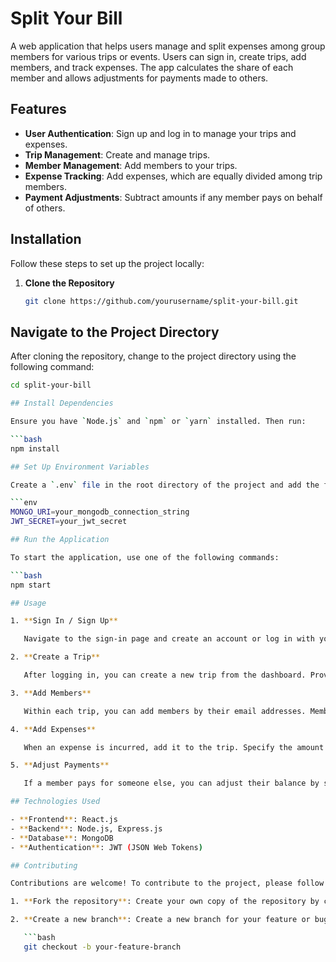 # Split Your Bill

A web application that helps users manage and split expenses among group members for various trips or events. Users can sign in, create trips, add members, and track expenses. The app calculates the share of each member and allows adjustments for payments made to others.

## Features

- **User Authentication**: Sign up and log in to manage your trips and expenses.
- **Trip Management**: Create and manage trips.
- **Member Management**: Add members to your trips.
- **Expense Tracking**: Add expenses, which are equally divided among trip members.
- **Payment Adjustments**: Subtract amounts if any member pays on behalf of others.

## Installation

Follow these steps to set up the project locally:

1. **Clone the Repository**

   ```bash
   git clone https://github.com/yourusername/split-your-bill.git

## Navigate to the Project Directory

After cloning the repository, change to the project directory using the following command:

```bash
cd split-your-bill

## Install Dependencies

Ensure you have `Node.js` and `npm` or `yarn` installed. Then run:

```bash
npm install

## Set Up Environment Variables

Create a `.env` file in the root directory of the project and add the following environment variables:

```env
MONGO_URI=your_mongodb_connection_string
JWT_SECRET=your_jwt_secret

## Run the Application

To start the application, use one of the following commands:

```bash
npm start

## Usage

1. **Sign In / Sign Up**

   Navigate to the sign-in page and create an account or log in with your existing credentials.

2. **Create a Trip**

   After logging in, you can create a new trip from the dashboard. Provide the trip name and description.

3. **Add Members**

   Within each trip, you can add members by their email addresses. Members will receive invitations to join the trip.

4. **Add Expenses**

   When an expense is incurred, add it to the trip. Specify the amount and the member who paid. The amount will be equally divided among all members.

5. **Adjust Payments**

   If a member pays for someone else, you can adjust their balance by subtracting the amount they paid. The application will update the balances accordingly.

## Technologies Used

- **Frontend**: React.js
- **Backend**: Node.js, Express.js
- **Database**: MongoDB
- **Authentication**: JWT (JSON Web Tokens)

## Contributing

Contributions are welcome! To contribute to the project, please follow these steps:

1. **Fork the repository**: Create your own copy of the repository by clicking the "Fork" button on GitHub.

2. **Create a new branch**: Create a new branch for your feature or bug fix.

   ```bash
   git checkout -b your-feature-branch

